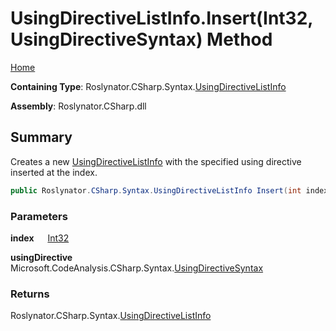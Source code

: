 # UsingDirectiveListInfo\.Insert\(Int32, UsingDirectiveSyntax\) Method

[Home](../../../../../README.md)

**Containing Type**: Roslynator\.CSharp\.Syntax\.[UsingDirectiveListInfo](../README.md)

**Assembly**: Roslynator\.CSharp\.dll

## Summary

Creates a new [UsingDirectiveListInfo](../README.md) with the specified using directive inserted at the index\.

```csharp
public Roslynator.CSharp.Syntax.UsingDirectiveListInfo Insert(int index, Microsoft.CodeAnalysis.CSharp.Syntax.UsingDirectiveSyntax usingDirective)
```

### Parameters

**index** &emsp; [Int32](https://docs.microsoft.com/en-us/dotnet/api/system.int32)

**usingDirective** &emsp; Microsoft\.CodeAnalysis\.CSharp\.Syntax\.[UsingDirectiveSyntax](https://docs.microsoft.com/en-us/dotnet/api/microsoft.codeanalysis.csharp.syntax.usingdirectivesyntax)

### Returns

Roslynator\.CSharp\.Syntax\.[UsingDirectiveListInfo](../README.md)

